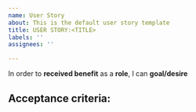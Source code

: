 ```yaml
---
name: User Story
about: This is the default user story template
title: USER STORY:<TITLE>
labels: ''
assignees: ''

---
```


In order to **received benefit** as a **role**, I can **goal/desire**

## Acceptance criteria:  
